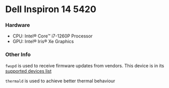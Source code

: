 # Dell Inspiron 14 5420

### Hardware
- CPU: Intel® Core™ i7-1260P Processor
- GPU: Intel® Iris® Xe Graphics

### Other Info
`fwupd` is used to receive firmware updates from vendors. This device is in its [supported devices list](https://fwupd.org/lvfs/devices/)

`thermald` is used to achieve better thermal behaviour
